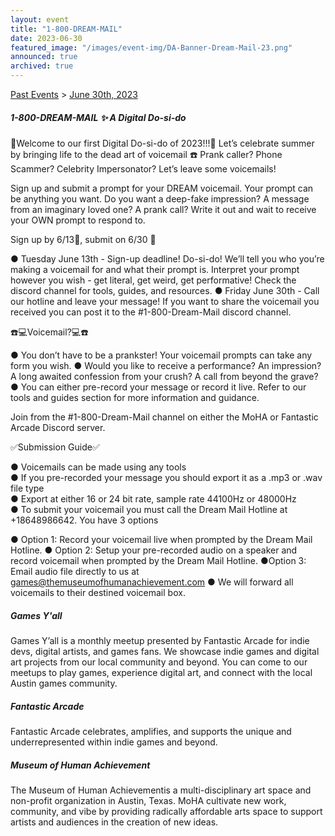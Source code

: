 ```yaml
---
layout: event
title: "1-800-DREAM-MAIL"
date: 2023-06-30
featured_image: "/images/event-img/DA-Banner-Dream-Mail-23.png"
announced: true
archived: true
---
```


[Past Events](../html/events.html) > [June 30th, 2023](event-dream-mail.html)

##### 1-800-DREAM-MAIL ✨ A Digital Do-si-do

📱Welcome to our first Digital Do-si-do of 2023!!!📱 Let’s celebrate summer by bringing life to the dead art of voicemail ☎️ Prank caller? Phone Scammer? Celebrity Impersonator? Let’s leave some voicemails!
  
Sign up and submit a prompt for your DREAM voicemail. Your prompt can be anything you want. Do you want a deep-fake impression? A message from an imaginary loved one? A prank call? Write it out and wait to receive your OWN prompt to respond to.
  
Sign up by 6/13📶, submit on 6/30 🤙

● Tuesday June 13th - Sign-up deadline! Do-si-do! We’ll tell you who you’re making a voicemail for and what their prompt is. Interpret your prompt however you wish - get literal, get weird, get performative! Check the discord channel for tools, guides, and resources.
● Friday June 30th - Call our hotline and leave your message! If you want to share the voicemail you received you can post it to the #1-800-Dream-Mail discord channel.

☎️💻Voicemail?💻☎️

● You don’t have to be a prankster! Your voicemail prompts can take any form you wish.
● Would you like to receive a performance? An impression? A long awaited confession from your crush? A call from beyond the grave?
● You can either pre-record your message or record it live. Refer to our tools and guides section for more information and guidance.
  
Join from the #1-800-Dream-Mail channel on either the MoHA or Fantastic Arcade Discord server.

✅Submission Guide✅

● Voicemails can be made using any tools  
● If you pre-recorded your message you should export it as a .mp3 or .wav file type  
● Export at either 16 or 24 bit rate, sample rate 44100Hz or 48000Hz  
● To submit your voicemail you must call the Dream Mail Hotline at +18648986642. You have 3 options
  
● Option 1: Record your voicemail live when prompted by the Dream Mail Hotline.
● Option 2: Setup your pre-recorded audio on a speaker and record voicemail when prompted by the Dream Mail Hotline.
●Option 3: Email audio file directly to us at <games@themuseumofhumanachievement.com>
● We will forward all voicemails to their destined voicemail box.

##### Games Y'all

Games Y’all is a monthly meetup presented by Fantastic Arcade for indie devs, digital artists, and games fans. We showcase indie games and digital art projects from our local community and beyond. You can come to our meetups to play games, experience digital art, and connect with the local Austin games community.

##### Fantastic Arcade

Fantastic Arcade celebrates, amplifies, and supports the unique and underrepresented within indie games and beyond.

##### Museum of Human Achievement

The Museum of Human Achievementis a multi-disciplinary art space and non-profit organization in Austin, Texas. MoHA cultivate new work, community, and vibe by providing radically affordable arts space to support artists and audiences in the creation of new ideas.
